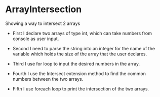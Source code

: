 # ArrayIntersection

Showing a way to intersect 2 arrays

* First I declare two arrays of type int, which can take numbers from console
as user input.

* Second I need to parse the string into an integer for the name of the variable
which holds the size of the array that the user declares.

* Third I use for loop to input the desired numbers in the array.

* Fourth I use the Intersect extension method to find the common numbers
between the two arrays.

* Fifth I use foreach loop to print the intersection of the two arrays.
